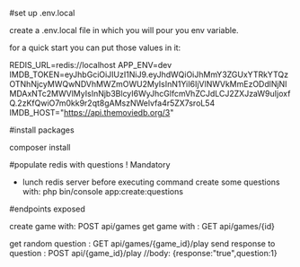 #set up .env.local

create a .env.local file in which you will pour you env variable.

for a quick start you can put those values in it:

REDIS_URL=redis://localhost
APP_ENV=dev
IMDB_TOKEN=eyJhbGciOiJIUzI1NiJ9.eyJhdWQiOiJhMmY3ZGUxYTRkYTQzOTNhNjcyMWQwNDVhMWZmOWU2MyIsInN1YiI6IjVlNWVkMmEzODdlNjNlMDAxNTc2MWVlMyIsInNjb3BlcyI6WyJhcGlfcmVhZCJdLCJ2ZXJzaW9uIjoxfQ.2zKfQwiO7m0kk9r2qt8gAMszNWelvfa4r5ZX7sroL54
IMDB_HOST="https://api.themoviedb.org/3"


#install packages

composer install

#populate redis with questions ! Mandatory

- lunch redis server before executing command
create some questions with: php bin/console app:create:questions

#endpoints exposed

create game with: POST api/games
get game with : GET api/games/{id}

get random question : GET api/games/{game_id}/play
send response to question : POST api/{game_id}/play //body: {response:"true",question:1}
